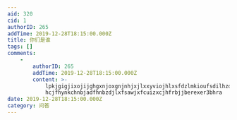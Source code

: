 ```yaml
---
aid: 320
cid: 1
authorID: 265
addTime: 2019-12-28T18:15:00.000Z
title: 你们是谁
tags: []
comments:
    -
        authorID: 265
        addTime: 2019-12-28T18:15:00.000Z
        content: >-
            lpkjgigjixojijghgxnjoxgnjnhjxjlxxyviojhlxsfdzlmkioufsdilhzdfkdyk
            hcjfhynkchnbjadfhnbzdjlxfsawjxfcuizxcjhfrbjjberexer3bhra
date: 2019-12-28T18:15:00.000Z
category: 问答
---
```



